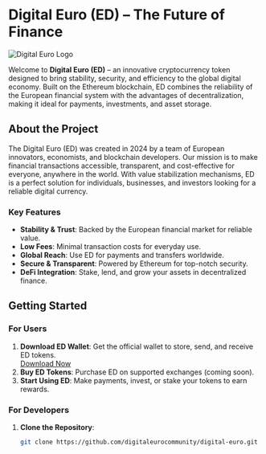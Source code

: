 # Digital Euro (ED) – The Future of Finance

![Digital Euro Logo](https://i.imgur.com/z4URDE0.jpeg) <!-- https://i.imgur.com/z4URDE0.jpeg -->

Welcome to **Digital Euro (ED)** – an innovative cryptocurrency token designed to bring stability, security, and efficiency to the global digital economy. Built on the Ethereum blockchain, ED combines the reliability of the European financial system with the advantages of decentralization, making it ideal for payments, investments, and asset storage.

## About the Project

The Digital Euro (ED) was created in 2024 by a team of European innovators, economists, and blockchain developers. Our mission is to make financial transactions accessible, transparent, and cost-effective for everyone, anywhere in the world. With value stabilization mechanisms, ED is a perfect solution for individuals, businesses, and investors looking for a reliable digital currency.

### Key Features
- **Stability & Trust**: Backed by the European financial market for reliable value.
- **Low Fees**: Minimal transaction costs for everyday use.
- **Global Reach**: Use ED for payments and transfers worldwide.
- **Secure & Transparent**: Powered by Ethereum for top-notch security.
- **DeFi Integration**: Stake, lend, and grow your assets in decentralized finance.

## Getting Started

### For Users
1. **Download ED Wallet**: Get the official wallet to store, send, and receive ED tokens.  
   [Download Now](https://www.digitaleuro.io/wallet)
2. **Buy ED Tokens**: Purchase ED on supported exchanges (coming soon).
3. **Start Using ED**: Make payments, invest, or stake your tokens to earn rewards.

### For Developers
1. **Clone the Repository**:
   ```bash
   git clone https://github.com/digitaleurocommunity/digital-euro.git
